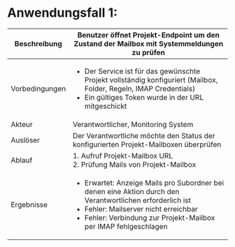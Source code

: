 # Anwendungsfall 1: 

| Beschreibung | Benutzer öffnet Projekt-Endpoint um den Zustand der Mailbox mit Systemmeldungen zu prüfen |
| ------------- | --- |
| Vorbedingungen | <ul><li> Der Service ist für das gewünschte Projekt vollständig konfiguriert (Mailbox, Folder, Regeln, IMAP Credentials)</li><li>Ein gültiges Token wurde in der URL mitgeschickt</li></ul> |
| Akteur | Verantwortlicher, Monitoring System |
| Auslöser | Der Verantwortliche möchte den Status der konfigurierten Projekt-Mailboxen überprüfen |
| Ablauf | 1. Aufruf Projekt-Mailbox URL <br/> 2. Prüfung Mails von Projekt-Mailbox |
| Ergebnisse | <ul><li>Erwartet: Anzeige Mails pro Subordner bei denen eine Aktion durch den Verantwortlichen erforderlich ist</li> <li>Fehler: Mailserver nicht erreichbar</li> <li>Fehler: Verbindung zur Projekt-Mailbox per IMAP fehlgeschlagen</li></ul> |
